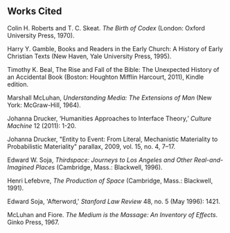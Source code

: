 ## Works Cited ##

Colin H. Roberts and T. C. Skeat. *The Birth of Codex* (London: Oxford University Press, 1970).

Harry Y. Gamble, Books and Readers in the Early Church: A History of Early Christian Texts (New Haven, Yale University Press, 1995).

Timothy K. Beal, The Rise and Fall of the Bible: The Unexpected
    History of an Accidental Book (Boston: Houghton Mifflin Harcourt,
    2011), Kindle edition.

Marshall McLuhan, *Understanding Media: The Extensions of Man*
    (New York: McGraw-Hill, 1964).

Johanna Drucker, ‘Humanities Approaches to Interface Theory,’
    *Culture Machine* 12 (2011): 1-20.

Johanna Drucker, "Entity to Event: From Literal, Mechanistic Materiality to Probabilistic Materiality" parallax, 2009, vol. 15, no. 4, 7–17.

Edward W. Soja, *Thirdspace: Journeys to Los Angeles and Other
    Real-and-Imagined Places* (Cambridge, Mass.: Blackwell, 1996).

Henri Lefebvre, *The Production of Space* (Cambridge, Mass.:
    Blackwell, 1991).

Edward Soja, 'Afterword,' *Stanford Law Review* 48, no. 5 (May
    1996): 1421.

McLuhan and Fiore. *The Medium is the Massage: An Inventory of Effects*. Ginko Press, 1967. 